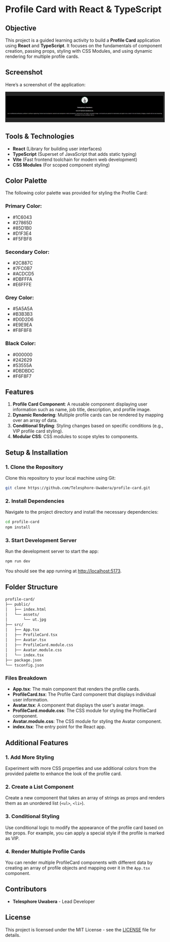 # Profile Card with React & TypeScript

## Objective

This project is a guided learning activity to build a **Profile Card** application using **React** and **TypeScript**. It focuses on the fundamentals of component creation, passing props, styling with CSS Modules, and using dynamic rendering for multiple profile cards.

## Screenshot

Here’s a screenshot of the application:

![Dev Insights Screenshot](screenshot.png)

## Tools & Technologies

- **React** (Library for building user interfaces)
- **TypeScript** (Superset of JavaScript that adds static typing)
- **Vite** (Fast frontend toolchain for modern web development)
- **CSS Modules** (For scoped component styling)

## Color Palette

The following color palette was provided for styling the Profile Card:

### Primary Color:
- #1C6043
- #27865D
- #85D1B0
- #D1F3E4
- #F5FBF8

### Secondary Color:
- #2C887C
- #7FC0B7
- #ACDCD5
- #DBFFFA
- #E6FFFE

### Grey Color:
- #5A5A5A
- #B3B3B3
- #D0D2D6
- #E9E9EA
- #F8F8F8

### Black Color:
- #000000
- #242629
- #53555A
- #DBDBDC
- #F6F8F7

## Features

1. **Profile Card Component**: A reusable component displaying user information such as name, job title, description, and profile image.
2. **Dynamic Rendering**: Multiple profile cards can be rendered by mapping over an array of data.
3. **Conditional Styling**: Styling changes based on specific conditions (e.g., VIP profile card styling).
4. **Modular CSS**: CSS modules to scope styles to components.

## Setup & Installation

### 1. Clone the Repository

Clone this repository to your local machine using Git:

```bash
git clone https://github.com/Telesphore-Uwabera/profile-card.git
```

### 2. Install Dependencies

Navigate to the project directory and install the necessary dependencies:

```bash
cd profile-card
npm install
```

### 3. Start Development Server

Run the development server to start the app:

```bash
npm run dev
```

You should see the app running at [http://localhost:5173](http://localhost:5173).

## Folder Structure

```
profile-card/
├── public/
│   ├── index.html
│   └── assets/
│       └── ut.jpg
├── src/
│   ├── App.tsx
│   ├── ProfileCard.tsx
│   ├── Avatar.tsx
│   ├── ProfileCard.module.css
│   ├── Avatar.module.css
│   └── index.tsx
├── package.json
└── tsconfig.json
```

### Files Breakdown

- **App.tsx**: The main component that renders the profile cards.
- **ProfileCard.tsx**: The Profile Card component that displays individual user information.
- **Avatar.tsx**: A component that displays the user's avatar image.
- **ProfileCard.module.css**: The CSS module for styling the ProfileCard component.
- **Avatar.module.css**: The CSS module for styling the Avatar component.
- **index.tsx**: The entry point for the React app.

## Additional Features

### 1. Add More Styling

Experiment with more CSS properties and use additional colors from the provided palette to enhance the look of the profile card.

### 2. Create a List Component

Create a new component that takes an array of strings as props and renders them as an unordered list (`<ul>`, `<li>`).

### 3. Conditional Styling

Use conditional logic to modify the appearance of the profile card based on the props. For example, you can apply a special style if the profile is marked as VIP.

### 4. Render Multiple Profile Cards

You can render multiple ProfileCard components with different data by creating an array of profile objects and mapping over it in the `App.tsx` component.

## Contributors

- **Telesphore Uwabera** - Lead Developer

## License

This project is licensed under the MIT License - see the [LICENSE](LICENSE) file for details.
